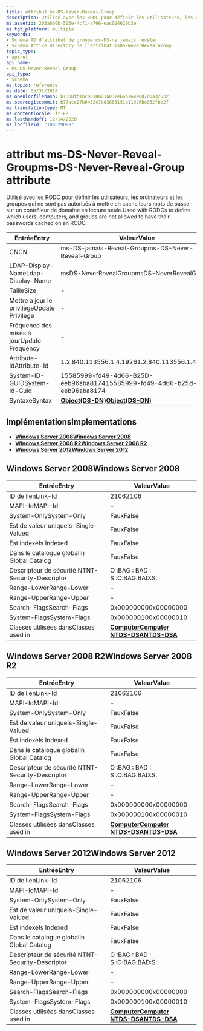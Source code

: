 ```yaml
---
title: attribut ms-DS-Never-Reveal-Group
description: Utilisé avec les RODC pour définir les utilisateurs, les ordinateurs et les groupes qui ne sont pas autorisés à mettre en cache leurs mots de passe sur un contrôleur de domaine en lecture seule.
ms.assetid: 203a660b-503e-4cf1-a796-eac024629b3e
ms.tgt_platform: multiple
keywords:
- Schéma AD d’attribut de groupe ms-DS-ne jamais révéler
- Schéma Active Directory de l’attribut msDS-NeverRevealGroup
topic_type:
- apiref
api_name:
- ms-DS-Never-Reveal-Group
api_type:
- Schema
ms.topic: reference
ms.date: 05/31/2018
ms.openlocfilehash: b1308fb1bc0818601a037e66b764e607c0a32532
ms.sourcegitcommit: b77ace27b0432e7cd3863191b11926be032fbe2f
ms.translationtype: MT
ms.contentlocale: fr-FR
ms.lasthandoff: 12/14/2020
ms.locfileid: "106529088"
---
```

# <a name="ms-ds-never-reveal-group-attribute"></a><span data-ttu-id="bbc5c-105">attribut ms-DS-Never-Reveal-Group</span><span class="sxs-lookup"><span data-stu-id="bbc5c-105">ms-DS-Never-Reveal-Group attribute</span></span>

<span data-ttu-id="bbc5c-106">Utilisé avec les RODC pour définir les utilisateurs, les ordinateurs et les groupes qui ne sont pas autorisés à mettre en cache leurs mots de passe sur un contrôleur de domaine en lecture seule.</span><span class="sxs-lookup"><span data-stu-id="bbc5c-106">Used with RODCs to define which users, computers, and groups are not allowed to have their passwords cached on an RODC.</span></span>



| <span data-ttu-id="bbc5c-107">Entrée</span><span class="sxs-lookup"><span data-stu-id="bbc5c-107">Entry</span></span> | <span data-ttu-id="bbc5c-108">Valeur</span><span class="sxs-lookup"><span data-stu-id="bbc5c-108">Value</span></span> |
|-------------------|-----------------------------------------|
| <span data-ttu-id="bbc5c-109">CN</span><span class="sxs-lookup"><span data-stu-id="bbc5c-109">CN</span></span>                | <span data-ttu-id="bbc5c-110">ms-DS-jamais-Reveal-Group</span><span class="sxs-lookup"><span data-stu-id="bbc5c-110">ms-DS-Never-Reveal-Group</span></span>                |
| <span data-ttu-id="bbc5c-111">LDAP-Display-Name</span><span class="sxs-lookup"><span data-stu-id="bbc5c-111">Ldap-Display-Name</span></span> | <span data-ttu-id="bbc5c-112">msDS-NeverRevealGroup</span><span class="sxs-lookup"><span data-stu-id="bbc5c-112">msDS-NeverRevealGroup</span></span>                   |
| <span data-ttu-id="bbc5c-113">Taille</span><span class="sxs-lookup"><span data-stu-id="bbc5c-113">Size</span></span>              | \-                                      |
| <span data-ttu-id="bbc5c-114">Mettre à jour le privilège</span><span class="sxs-lookup"><span data-stu-id="bbc5c-114">Update Privilege</span></span>  | \-                                      |
| <span data-ttu-id="bbc5c-115">Fréquence des mises à jour</span><span class="sxs-lookup"><span data-stu-id="bbc5c-115">Update Frequency</span></span>  | \-                                      |
| <span data-ttu-id="bbc5c-116">Attribute-Id</span><span class="sxs-lookup"><span data-stu-id="bbc5c-116">Attribute-Id</span></span>      | <span data-ttu-id="bbc5c-117">1.2.840.113556.1.4.1926</span><span class="sxs-lookup"><span data-stu-id="bbc5c-117">1.2.840.113556.1.4.1926</span></span>                 |
| <span data-ttu-id="bbc5c-118">System-ID-GUID</span><span class="sxs-lookup"><span data-stu-id="bbc5c-118">System-Id-Guid</span></span>    | <span data-ttu-id="bbc5c-119">15585999-fd49-4d66-B25D-eeb96aba8174</span><span class="sxs-lookup"><span data-stu-id="bbc5c-119">15585999-fd49-4d66-b25d-eeb96aba8174</span></span>    |
| <span data-ttu-id="bbc5c-120">Syntaxe</span><span class="sxs-lookup"><span data-stu-id="bbc5c-120">Syntax</span></span>            | [<span data-ttu-id="bbc5c-121">**Object(DS-DN)**</span><span class="sxs-lookup"><span data-stu-id="bbc5c-121">**Object(DS-DN)**</span></span>](s-object-ds-dn.md) |



## <a name="implementations"></a><span data-ttu-id="bbc5c-122">Implémentations</span><span class="sxs-lookup"><span data-stu-id="bbc5c-122">Implementations</span></span>

-   [<span data-ttu-id="bbc5c-123">**Windows Server 2008**</span><span class="sxs-lookup"><span data-stu-id="bbc5c-123">**Windows Server 2008**</span></span>](#windows-server-2008)
-   [<span data-ttu-id="bbc5c-124">**Windows Server 2008 R2**</span><span class="sxs-lookup"><span data-stu-id="bbc5c-124">**Windows Server 2008 R2**</span></span>](#windows-server-2008-r2)
-   [<span data-ttu-id="bbc5c-125">**Windows Server 2012**</span><span class="sxs-lookup"><span data-stu-id="bbc5c-125">**Windows Server 2012**</span></span>](#windows-server-2012)

## <a name="windows-server-2008"></a><span data-ttu-id="bbc5c-126">Windows Server 2008</span><span class="sxs-lookup"><span data-stu-id="bbc5c-126">Windows Server 2008</span></span>



| <span data-ttu-id="bbc5c-127">Entrée</span><span class="sxs-lookup"><span data-stu-id="bbc5c-127">Entry</span></span> | <span data-ttu-id="bbc5c-128">Valeur</span><span class="sxs-lookup"><span data-stu-id="bbc5c-128">Value</span></span> |
|------------------------|------------------------------------------------------------------------------------|
| <span data-ttu-id="bbc5c-129">ID de lien</span><span class="sxs-lookup"><span data-stu-id="bbc5c-129">Link-Id</span></span>                | <span data-ttu-id="bbc5c-130">2106</span><span class="sxs-lookup"><span data-stu-id="bbc5c-130">2106</span></span>                                                                               |
| <span data-ttu-id="bbc5c-131">MAPI-Id</span><span class="sxs-lookup"><span data-stu-id="bbc5c-131">MAPI-Id</span></span>                | \-                                                                                 |
| <span data-ttu-id="bbc5c-132">System-Only</span><span class="sxs-lookup"><span data-stu-id="bbc5c-132">System-Only</span></span>            | <span data-ttu-id="bbc5c-133">Faux</span><span class="sxs-lookup"><span data-stu-id="bbc5c-133">False</span></span>                                                                              |
| <span data-ttu-id="bbc5c-134">Est de valeur unique</span><span class="sxs-lookup"><span data-stu-id="bbc5c-134">Is-Single-Valued</span></span>       | <span data-ttu-id="bbc5c-135">Faux</span><span class="sxs-lookup"><span data-stu-id="bbc5c-135">False</span></span>                                                                              |
| <span data-ttu-id="bbc5c-136">Est indexé</span><span class="sxs-lookup"><span data-stu-id="bbc5c-136">Is Indexed</span></span>             | <span data-ttu-id="bbc5c-137">Faux</span><span class="sxs-lookup"><span data-stu-id="bbc5c-137">False</span></span>                                                                              |
| <span data-ttu-id="bbc5c-138">Dans le catalogue global</span><span class="sxs-lookup"><span data-stu-id="bbc5c-138">In Global Catalog</span></span>      | <span data-ttu-id="bbc5c-139">Faux</span><span class="sxs-lookup"><span data-stu-id="bbc5c-139">False</span></span>                                                                              |
| <span data-ttu-id="bbc5c-140">Descripteur de sécurité NT</span><span class="sxs-lookup"><span data-stu-id="bbc5c-140">NT-Security-Descriptor</span></span> | <span data-ttu-id="bbc5c-141">O :BAG : BAD : S :</span><span class="sxs-lookup"><span data-stu-id="bbc5c-141">O:BAG:BAD:S:</span></span>                                                                       |
| <span data-ttu-id="bbc5c-142">Range-Lower</span><span class="sxs-lookup"><span data-stu-id="bbc5c-142">Range-Lower</span></span>            | \-                                                                                 |
| <span data-ttu-id="bbc5c-143">Range-Upper</span><span class="sxs-lookup"><span data-stu-id="bbc5c-143">Range-Upper</span></span>            | \-                                                                                 |
| <span data-ttu-id="bbc5c-144">Search-Flags</span><span class="sxs-lookup"><span data-stu-id="bbc5c-144">Search-Flags</span></span>           | <span data-ttu-id="bbc5c-145">0x00000000</span><span class="sxs-lookup"><span data-stu-id="bbc5c-145">0x00000000</span></span>                                                                         |
| <span data-ttu-id="bbc5c-146">System-Flags</span><span class="sxs-lookup"><span data-stu-id="bbc5c-146">System-Flags</span></span>           | <span data-ttu-id="bbc5c-147">0x00000010</span><span class="sxs-lookup"><span data-stu-id="bbc5c-147">0x00000010</span></span>                                                                         |
| <span data-ttu-id="bbc5c-148">Classes utilisées dans</span><span class="sxs-lookup"><span data-stu-id="bbc5c-148">Classes used in</span></span>        | [<span data-ttu-id="bbc5c-149">**Computer**</span><span class="sxs-lookup"><span data-stu-id="bbc5c-149">**Computer**</span></span>](c-computer.md)<br/> [<span data-ttu-id="bbc5c-150">**NTDS-DSA**</span><span class="sxs-lookup"><span data-stu-id="bbc5c-150">**NTDS-DSA**</span></span>](c-ntdsdsa.md)<br/> |



## <a name="windows-server-2008-r2"></a><span data-ttu-id="bbc5c-151">Windows Server 2008 R2</span><span class="sxs-lookup"><span data-stu-id="bbc5c-151">Windows Server 2008 R2</span></span>



| <span data-ttu-id="bbc5c-152">Entrée</span><span class="sxs-lookup"><span data-stu-id="bbc5c-152">Entry</span></span> | <span data-ttu-id="bbc5c-153">Valeur</span><span class="sxs-lookup"><span data-stu-id="bbc5c-153">Value</span></span> |
|------------------------|------------------------------------------------------------------------------------|
| <span data-ttu-id="bbc5c-154">ID de lien</span><span class="sxs-lookup"><span data-stu-id="bbc5c-154">Link-Id</span></span>                | <span data-ttu-id="bbc5c-155">2106</span><span class="sxs-lookup"><span data-stu-id="bbc5c-155">2106</span></span>                                                                               |
| <span data-ttu-id="bbc5c-156">MAPI-Id</span><span class="sxs-lookup"><span data-stu-id="bbc5c-156">MAPI-Id</span></span>                | \-                                                                                 |
| <span data-ttu-id="bbc5c-157">System-Only</span><span class="sxs-lookup"><span data-stu-id="bbc5c-157">System-Only</span></span>            | <span data-ttu-id="bbc5c-158">Faux</span><span class="sxs-lookup"><span data-stu-id="bbc5c-158">False</span></span>                                                                              |
| <span data-ttu-id="bbc5c-159">Est de valeur unique</span><span class="sxs-lookup"><span data-stu-id="bbc5c-159">Is-Single-Valued</span></span>       | <span data-ttu-id="bbc5c-160">Faux</span><span class="sxs-lookup"><span data-stu-id="bbc5c-160">False</span></span>                                                                              |
| <span data-ttu-id="bbc5c-161">Est indexé</span><span class="sxs-lookup"><span data-stu-id="bbc5c-161">Is Indexed</span></span>             | <span data-ttu-id="bbc5c-162">Faux</span><span class="sxs-lookup"><span data-stu-id="bbc5c-162">False</span></span>                                                                              |
| <span data-ttu-id="bbc5c-163">Dans le catalogue global</span><span class="sxs-lookup"><span data-stu-id="bbc5c-163">In Global Catalog</span></span>      | <span data-ttu-id="bbc5c-164">Faux</span><span class="sxs-lookup"><span data-stu-id="bbc5c-164">False</span></span>                                                                              |
| <span data-ttu-id="bbc5c-165">Descripteur de sécurité NT</span><span class="sxs-lookup"><span data-stu-id="bbc5c-165">NT-Security-Descriptor</span></span> | <span data-ttu-id="bbc5c-166">O :BAG : BAD : S :</span><span class="sxs-lookup"><span data-stu-id="bbc5c-166">O:BAG:BAD:S:</span></span>                                                                       |
| <span data-ttu-id="bbc5c-167">Range-Lower</span><span class="sxs-lookup"><span data-stu-id="bbc5c-167">Range-Lower</span></span>            | \-                                                                                 |
| <span data-ttu-id="bbc5c-168">Range-Upper</span><span class="sxs-lookup"><span data-stu-id="bbc5c-168">Range-Upper</span></span>            | \-                                                                                 |
| <span data-ttu-id="bbc5c-169">Search-Flags</span><span class="sxs-lookup"><span data-stu-id="bbc5c-169">Search-Flags</span></span>           | <span data-ttu-id="bbc5c-170">0x00000000</span><span class="sxs-lookup"><span data-stu-id="bbc5c-170">0x00000000</span></span>                                                                         |
| <span data-ttu-id="bbc5c-171">System-Flags</span><span class="sxs-lookup"><span data-stu-id="bbc5c-171">System-Flags</span></span>           | <span data-ttu-id="bbc5c-172">0x00000010</span><span class="sxs-lookup"><span data-stu-id="bbc5c-172">0x00000010</span></span>                                                                         |
| <span data-ttu-id="bbc5c-173">Classes utilisées dans</span><span class="sxs-lookup"><span data-stu-id="bbc5c-173">Classes used in</span></span>        | [<span data-ttu-id="bbc5c-174">**Computer**</span><span class="sxs-lookup"><span data-stu-id="bbc5c-174">**Computer**</span></span>](c-computer.md)<br/> [<span data-ttu-id="bbc5c-175">**NTDS-DSA**</span><span class="sxs-lookup"><span data-stu-id="bbc5c-175">**NTDS-DSA**</span></span>](c-ntdsdsa.md)<br/> |



## <a name="windows-server-2012"></a><span data-ttu-id="bbc5c-176">Windows Server 2012</span><span class="sxs-lookup"><span data-stu-id="bbc5c-176">Windows Server 2012</span></span>



| <span data-ttu-id="bbc5c-177">Entrée</span><span class="sxs-lookup"><span data-stu-id="bbc5c-177">Entry</span></span> | <span data-ttu-id="bbc5c-178">Valeur</span><span class="sxs-lookup"><span data-stu-id="bbc5c-178">Value</span></span> |
|------------------------|------------------------------------------------------------------------------------|
| <span data-ttu-id="bbc5c-179">ID de lien</span><span class="sxs-lookup"><span data-stu-id="bbc5c-179">Link-Id</span></span>                | <span data-ttu-id="bbc5c-180">2106</span><span class="sxs-lookup"><span data-stu-id="bbc5c-180">2106</span></span>                                                                               |
| <span data-ttu-id="bbc5c-181">MAPI-Id</span><span class="sxs-lookup"><span data-stu-id="bbc5c-181">MAPI-Id</span></span>                | \-                                                                                 |
| <span data-ttu-id="bbc5c-182">System-Only</span><span class="sxs-lookup"><span data-stu-id="bbc5c-182">System-Only</span></span>            | <span data-ttu-id="bbc5c-183">Faux</span><span class="sxs-lookup"><span data-stu-id="bbc5c-183">False</span></span>                                                                              |
| <span data-ttu-id="bbc5c-184">Est de valeur unique</span><span class="sxs-lookup"><span data-stu-id="bbc5c-184">Is-Single-Valued</span></span>       | <span data-ttu-id="bbc5c-185">Faux</span><span class="sxs-lookup"><span data-stu-id="bbc5c-185">False</span></span>                                                                              |
| <span data-ttu-id="bbc5c-186">Est indexé</span><span class="sxs-lookup"><span data-stu-id="bbc5c-186">Is Indexed</span></span>             | <span data-ttu-id="bbc5c-187">Faux</span><span class="sxs-lookup"><span data-stu-id="bbc5c-187">False</span></span>                                                                              |
| <span data-ttu-id="bbc5c-188">Dans le catalogue global</span><span class="sxs-lookup"><span data-stu-id="bbc5c-188">In Global Catalog</span></span>      | <span data-ttu-id="bbc5c-189">Faux</span><span class="sxs-lookup"><span data-stu-id="bbc5c-189">False</span></span>                                                                              |
| <span data-ttu-id="bbc5c-190">Descripteur de sécurité NT</span><span class="sxs-lookup"><span data-stu-id="bbc5c-190">NT-Security-Descriptor</span></span> | <span data-ttu-id="bbc5c-191">O :BAG : BAD : S :</span><span class="sxs-lookup"><span data-stu-id="bbc5c-191">O:BAG:BAD:S:</span></span>                                                                       |
| <span data-ttu-id="bbc5c-192">Range-Lower</span><span class="sxs-lookup"><span data-stu-id="bbc5c-192">Range-Lower</span></span>            | \-                                                                                 |
| <span data-ttu-id="bbc5c-193">Range-Upper</span><span class="sxs-lookup"><span data-stu-id="bbc5c-193">Range-Upper</span></span>            | \-                                                                                 |
| <span data-ttu-id="bbc5c-194">Search-Flags</span><span class="sxs-lookup"><span data-stu-id="bbc5c-194">Search-Flags</span></span>           | <span data-ttu-id="bbc5c-195">0x00000000</span><span class="sxs-lookup"><span data-stu-id="bbc5c-195">0x00000000</span></span>                                                                         |
| <span data-ttu-id="bbc5c-196">System-Flags</span><span class="sxs-lookup"><span data-stu-id="bbc5c-196">System-Flags</span></span>           | <span data-ttu-id="bbc5c-197">0x00000010</span><span class="sxs-lookup"><span data-stu-id="bbc5c-197">0x00000010</span></span>                                                                         |
| <span data-ttu-id="bbc5c-198">Classes utilisées dans</span><span class="sxs-lookup"><span data-stu-id="bbc5c-198">Classes used in</span></span>        | [<span data-ttu-id="bbc5c-199">**Computer**</span><span class="sxs-lookup"><span data-stu-id="bbc5c-199">**Computer**</span></span>](c-computer.md)<br/> [<span data-ttu-id="bbc5c-200">**NTDS-DSA**</span><span class="sxs-lookup"><span data-stu-id="bbc5c-200">**NTDS-DSA**</span></span>](c-ntdsdsa.md)<br/> |



 

 






